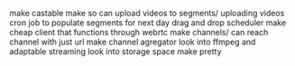 make castable
make so can upload videos to segments/ uploading videos
cron job to populate segments for next day
drag and drop scheduler
make cheap client that functions through webrtc
make channels/ can reach channel with just url
make channel agregator
look into ffmpeg and adaptable streaming
look into storage space
make pretty

